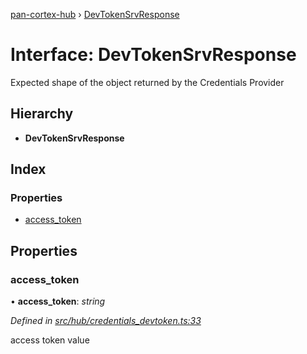 [pan-cortex-hub](../README.md) › [DevTokenSrvResponse](devtokensrvresponse.md)

# Interface: DevTokenSrvResponse

Expected shape of the object returned by the Credentials Provider

## Hierarchy

* **DevTokenSrvResponse**

## Index

### Properties

* [access_token](devtokensrvresponse.md#access_token)

## Properties

###  access_token

• **access_token**: *string*

*Defined in [src/hub/credentials_devtoken.ts:33](https://github.com/xhoms/pan-cortex-hub-nodejs/blob/8b95863/src/hub/credentials_devtoken.ts#L33)*

access token value
